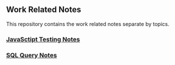 ## Work Related Notes  
This repository contains the work related notes separate by topics.
### **[JavaSctipt Testing Notes](https://github.com/MCatherine1994/Work-Practice/blob/master/Javascript%20Testing%20Framework.md)**
### **[SQL Query Notes](https://github.com/MCatherine1994/Work-Practice/blob/master/SQL%20Work%20Notes)**

